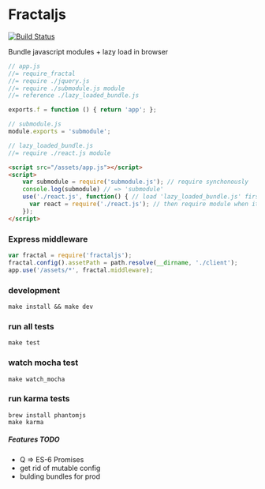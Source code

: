 Fractaljs
=============
[![Build Status](https://travis-ci.org/dmitriiabramov/fractaljs.svg?branch=master)](https://travis-ci.org/dmitriiabramov/async-require)

Bundle javascript modules + lazy load in browser

```javascript
// app.js
//= require_fractal
//= require ./jquery.js
//= require ./submodule.js module
//= reference ./lazy_loaded_bundle.js

exports.f = function () { return 'app'; };
```

```javascript
// submodule.js
module.exports = 'submodule';
```

```javascript
// lazy_loaded_bundle.js
//= require ./react.js module
```



```html
<script src="/assets/app.js"></script>
<script>
    var submodule = require('submodule.js'); // require synchonously
    console.log(submodule) // => 'submodule'
    use('./react.js', function() { // load 'lazy_loaded_bundle.js' first
      var react = require('./react.js'); // then require module when it's available
    });
</script>
```

### Express middleware
```javascript
var fractal = require('fractaljs');
fractal.config().assetPath = path.resolve(__dirname, './client');
app.use('/assets/*', fractal.middleware);
```


### development
```shell
make install && make dev
```

### run all tests
```shell
make test
```

### watch mocha test
```shell
make watch_mocha
```

### run karma tests
```shell
brew install phantomjs
make karma
```

##### Features TODO
- Q => ES-6 Promises
- get rid of mutable config
- bulding bundles for prod
